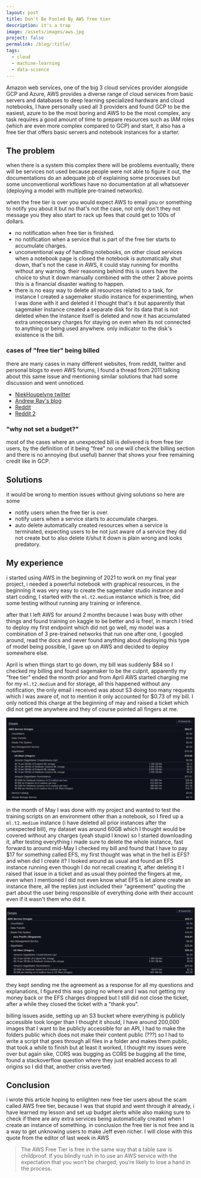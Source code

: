 ```yaml
---
layout: post
title: Don't Be Fooled By AWS free tier
description: it's a trap
image: /assets/images/aws.jpg
project: false
permalink: /blog/:title/
tags:
  - cloud
  - machine-learning
  - data-science
---
```


Amazon web services, one of the big 3 cloud services provider alongside GCP and
Azure, AWS provides a diverse range of cloud services from basic servers and
databases to deep learning specialized hardware and cloud notebooks, I have
personally used all 3 providers and found GCP to be the easiest, azure to be the
most boring and AWS to be the most complex, any task requires a good amount of
time to prepare resources such as IAM roles (which are even more complex
compared to GCP) and start, it also has a free tier that offers basic servers
and notebook instances for a starter.

## The problem

when there is a system this complex there will be problems eventually, there
will be services not used because people were not able to figure it out, the
documentations do an adequate job of explaining some processes but some
unconventional workflows have no documentation at all whatsoever (deploying a
model with multiple pre-trained networks).

when the free tier is over you would expect AWS to email you or something to
notify you about it but no that's not the case, not only don't they not message
you they also start to rack up fees that could get to 100s of dollars.

- no notification when free tier is finished.
- no notification when a service that is part of the free tier starts to
  accumulate charges.
- unconventional way of handling notebooks, on other cloud services when a
  notebook page is closed the notebook is automatically shut down, that's not
  the case in AWS, it could stay running for months without any warning. their
  reasoning behind this is users have the choice to shut it down manually
  combined with the other 2 above points this is a financial disaster waiting to
  happen.
- there is no easy way to delete all resources related to a task, for instance I
  created a sagemaker studio instance for experimenting, when I was done with it
  and deleted it I thought that's it but apparently that sagemaker instance
  created a separate disk for its data that is not deleted when the instance
  itself is deleted and now it has accumulated extra unnecessary charges for
  staying on even when its not connected to anything or being used anywhere.
  only indicator to the disk's existence is the bill.

### cases of "free tier" being billed

there are many cases in many different websites, from reddit, twitter and
personal blogs to even AWS forums, I found a thread from 2011 talking about this
same issue and mentioning similar solutions that had some discussion and went
unnoticed.

- [NiekHoupelyne twitter](https://twitter.com/NiekHoupelyne/status/1306207091883995136)
- [Andrew Ray's blog](https://kutt.it/sEyfIi)
- [Reddit](https://www.reddit.com/r/aws/comments/btvlx2/aws_sagemaker_charged_5000usd_for_notebook/)
- [Reddit 2](https://www.reddit.com/r/aws/comments/3zoia7/help_aws_charged_me_165_usd_for_nothing_and/)

### "why not set a budget?"

most of the cases where an unexpected bill is delivered is from free tier users,
by the definition of it being "free" no one will check the billing section and
there is no annoying (but useful) banner that shows your free remaining credit
like in GCP.

## Solutions

it would be wrong to mention issues without giving solutions so here are some

- notify users when the free tier is over.
- notify users when a service starts to accumulate charges.
- auto delete automatically created resources when a service is terminated,
  expecting users to be not just aware of a service they did not create but to
  also delete it/shut it down is plain wrong and looks predatory.

## My experience

i started using AWS in the beginning of 2021 to work on my final year project, i
needed a powerful notebook with graphical resources, in the beginning it was
very easy to create the sagemaker studio instance and start coding, I started
with the `ml.t2.medium` instance which is free, did some testing without running
any training or inference.

after that I left AWS for around 2 months because I was busy with other things
and found training on kaggle to be better and is free!, in march I tried to
deploy my first endpoint which did not go well, my model was a combination of 3
pre-trained networks that run one after one, I googled around, read the docs and
never found anything about deploying this type of model being possible, I gave
up on AWS and decided to deploy somewhere else.

April is when things start to go down, my bill was suddenly $84 so I checked my
billing and found sagemaker to be the culprit, apparently my "free tier" ended
the month prior and from April AWS started charging me for my `ml.t2.medium` and
for storage, all this happened without any notification, the only email i
received was about S3 doing too many requests which I was aware of, not to
mention it only accounted for $0.73 of my bill. I only noticed this charge at
the beginning of may and raised a ticket which did not get me anywhere and they
of course pointed all fingers at me.

![april bill](/assets/images/bill1.png)

in the month of May I was done with my project and wanted to test the training
scripts on an environment other than a notebook, so I fired up a `ml.t2.medium`
instance (i have deleted all prior instances after the unexpected bill), my
dataset was around 60GB which I thought would be covered without any charges
(yeah stupid I know) so I started downloading it, after testing everything i
made sure to delete the whole instance, fast forward to around mid-May I checked
my bill and found that I have to pay $17 for something called EFS, my first
thought was what in the hell is EFS? and when did I create it? I looked around
as usual and found an EFS instance running even though I do not recall creating
it, after deleting it I raised that issue in a ticket and as usual they pointed
the fingers at me, even when I mentioned I did not even know what EFS is let
alone create an instance there, all the replies just included their "agreement"
quoting the part about the user being responsible of everything done with their
account even if it wasn't them who did it.

![may bill](/assets/images/bill2.png)

they kept sending me the agreement as a response for all my questions and
explanations, I figured this was going no where and I was not getting my money
back or the EFS charges dropped but I still did not close the ticket, after a
while they closed the ticket with a "thank you".

billing issues aside, setting up an S3 bucket where everything is publicly
accessible took longer than I thought it should, I have around 200,000 images
that I want to be publicly accessible for an API, I had to make the folders
public which does not make their content public (???) so I had to write a script
that goes through all files in a folder and makes them public, that took a while
to finish but at least it worked, I thought my issues were over but again sike,
CORS was bugging as CORS be bugging all the time, found a stackoverflow question
where they just enabled access to all origins so I did that, another crisis
averted.

## Conclusion

i wrote this article hoping to enlighten new free tier users about the scam
called AWS free tier, because I was that stupid and went through it already, i
have learned my lesson and set up budget alerts while also making sure to check
if there are any extra services being automatically created when I create an
instance of something. in conclusion the free tier is not free and is a way to
get unknowing users to make Jeff even richer. I will close with this quote from
the editor of last week in AWS

> The AWS Free Tier is free in the same way that a table saw is childproof. If
> you blindly rush in to use an AWS service with the expectation that you won’t
> be charged, you’re likely to lose a hand in the process.
